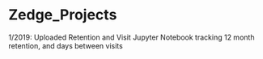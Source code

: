 # Zedge_Projects
1/2019:  Uploaded Retention and Visit Jupyter Notebook tracking 12 month retention, and days between visits
